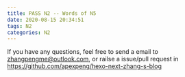 ```yaml
---
title: PASS N2 -- Words of N5
date: 2020-08-15 20:34:51
tags: N2
categories: N2
---
```


If you have any questions, feel free to send a email to zhangpengme@outlook.com, or railse a issue/pull request in https://github.com/apexpeng/hexo-next-zhang-s-blog
